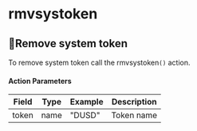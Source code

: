 # rmvsystoken

## Remove system token

To remove system token call the rmvsystoken`()` action.

#### Action Parameters

| Field | Type | Example | Description |
| ----- | ---- | ------- | ----------- |
| token | name | "DUSD"  | Token name  |


